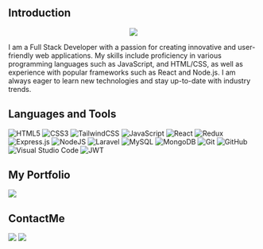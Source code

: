 <!-- ![Alt Text](./gif/Coding....gif) -->

## Introduction

<p align="center">
<p align="center">
<img src="https://readme-typing-svg.demolab.com/?font=&pause=1000&color=F7F7F7&random=false&width=435&lines=Hi!+My+name+is+Anass+Zarioh+%F0%9F%91%8B;I%27m+a+Full+Stack+Developer+%F0%9F%92%BB" /></a>
</p>
</p>
I am a Full Stack Developer with a passion for creating innovative and user-friendly web applications. My skills include proficiency in various programming languages such as JavaScript, and HTML/CSS, as well as experience with popular frameworks such as React and Node.js. I am always eager to learn new technologies and stay up-to-date with industry trends.




## Languages and Tools

![HTML5](https://img.shields.io/badge/html5-%23E34F26.svg?style=for-the-badge&logo=html5&logoColor=white)
![CSS3](https://img.shields.io/badge/css3-%231572B6.svg?style=for-the-badge&logo=css3&logoColor=white)
![TailwindCSS](https://img.shields.io/badge/tailwindcss-%2338B2AC.svg?style=for-the-badge&logo=tailwind-css&logoColor=white)
![JavaScript](https://img.shields.io/badge/javascript-%23323330.svg?style=for-the-badge&logo=javascript&logoColor=%23F7DF1E)
![React](https://img.shields.io/badge/react-%2320232a.svg?style=for-the-badge&logo=react&logoColor=%2361DAFB)
![Redux](https://img.shields.io/badge/redux-%23593d88.svg?style=for-the-badge&logo=redux&logoColor=white)
![Express.js](https://img.shields.io/badge/express.js-%23404d59.svg?style=for-the-badge&logo=express&logoColor=%2361DAFB)
![NodeJS](https://img.shields.io/badge/node.js-6DA55F?style=for-the-badge&logo=node.js&logoColor=white)
![Laravel](https://img.shields.io/badge/laravel-EF4131?style=for-the-badge&logo=laravel&logoColor=white)
![MySQL](https://img.shields.io/badge/mysql-%2300f.svg?style=for-the-badge&logo=mysql&logoColor=white)
![MongoDB](https://img.shields.io/badge/MongoDB-%234ea94b.svg?style=for-the-badge&logo=mongodb&logoColor=white)
![Git](https://img.shields.io/badge/git-%23F05033.svg?style=for-the-badge&logo=git&logoColor=white)
![GitHub](https://img.shields.io/badge/github-%23121011.svg?style=for-the-badge&logo=github&logoColor=white)
![Visual Studio Code](https://img.shields.io/badge/Visual%20Studio%20Code-0078d7.svg?style=for-the-badge&logo=visual-studio-code&logoColor=white)
![JWT](https://img.shields.io/badge/JWT-black?style=for-the-badge&logo=JSON%20web%20tokens)




## My Portfolio

[<img src="https://img.shields.io/badge/Portfolio-%23000000.svg?style=for-the-badge&logo=dependabot"/>](https://anasszarioh.onrender.com/)




## ContactMe

<!--[<img src="https://img.shields.io/badge/LinkedIn-blue?style=for-the-badge&logo=linkedin&logoColor=white"/>](https://www.linkedin.com/in/raul-jimenez-778b2a196/) -->
[<img src="https://img.shields.io/badge/github-brown?style=for-the-badge&logo=github&logoColor=white"/>](https://github.com/Mouad-Edd)
[<img src="https://img.shields.io/badge/Gmail-red?style=for-the-badge&logo=gmail&logoColor=white"/>](mailto:mouad4212@gmail.com)
